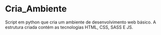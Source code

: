 # Cria_Ambiente
 Script em python que cria um ambiente de desenvolvimento web básico. 
 A estrutura criada contém as tecnologias HTML, CSS, SASS E JS.

